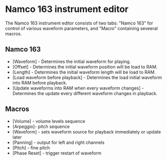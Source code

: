 # Namco 163 instrument editor

The Namco 163 instrument editor consists of two tabs: "Namco 163" for control of various waveform parameters, and "Macro" containing seveeral macros.

## Namco 163

- [Waveform] - Determines the initial waveform for playing.
- [Offset] - Determines the initial waveform position will be load to RAM.
- [Length] - Determines the initial waveform length will be load to RAM.
- [Load waveform before playback] - Determines the load initial waveform into RAM before playback.
- [Update waveforms into RAM when every waveform changes] - Determines the update every different waveform changes in playback.


## Macros

- [Volume] - volume levels sequence
- [Arpeggio]- pitch sequence
- [Waveform] - sets waveform source for playback immediately or update later
- [Panning] - output for left and right channels
- [Pitch] - fine pitch
- [Phase Reset] - trigger restart of waveform
<!--
- [Waveform pos.] - sets the waveform source address in RAM for playback (single nibble unit)
- [Waveform len.] - sets the waveform source length for playback (4 nibble unit)
- [Waveform update] - sets the waveform update trigger behavior for playback
- [Waveform to load] - sets waveform source for load to RAM immediately or later
- [Wave pos. to load] - sets address of waveform for load to RAM (single nibble unit)
- [Wave len. to load] - sets length of waveform for load to RAM (4 nibble unit)
- [Waveform load] - sets the waveform load trigger behavior
-->